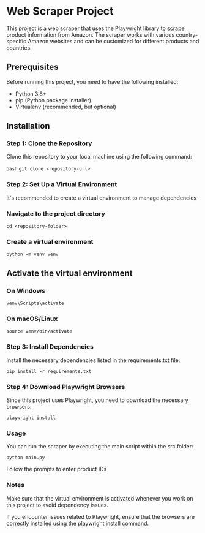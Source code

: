 # Web Scraper Project

This project is a web scraper that uses the Playwright library to scrape product information from Amazon. The scraper works with various country-specific Amazon websites and can be customized for different products and countries.

## Prerequisites

Before running this project, you need to have the following installed:

- Python 3.8+
- pip (Python package installer)
- Virtualenv (recommended, but optional)

## Installation

### Step 1: Clone the Repository

Clone this repository to your local machine using the following command:

```bash```
`git clone <repository-url>`

### Step 2: Set Up a Virtual Environment

It's recommended to create a virtual environment to manage dependencies

### Navigate to the project directory
`cd <repository-folder>`

### Create a virtual environment
`python -m venv venv`

## Activate the virtual environment
### On Windows
`venv\Scripts\activate`

### On macOS/Linux
`source venv/bin/activate`

### Step 3: Install Dependencies

Install the necessary dependencies listed in the requirements.txt file:

`pip install -r requirements.txt`

### Step 4: Download Playwright Browsers

Since this project uses Playwright, you need to download the necessary browsers:

`playwright install`

### Usage

You can run the scraper by executing the main script within the src folder:

`python main.py`

Follow the prompts to enter product IDs

### Notes

Make sure that the virtual environment is activated whenever you work on this project to avoid dependency issues.

If you encounter issues related to Playwright, ensure that the browsers are correctly installed using the playwright install command.
